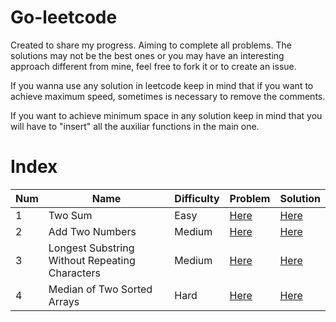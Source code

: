 # Go-leetcode

Created to share my progress. Aiming to complete all problems. The solutions may not be the best ones or you may have an interesting approach different from mine, feel free to fork it or to create an issue.

If you wanna use any solution in leetcode keep in mind that if you want to achieve maximum speed, sometimes is necessary to remove the comments.

If you want to achieve minimum space in any solution keep in mind that you will have to "insert" all the auxiliar functions in the main one.

# Index

| Num | Name                                           | Difficulty | Problem                                                                               | Solution                                                                                                                              |
| --- | ---------------------------------------------- | ---------- | ------------------------------------------------------------------------------------- | ------------------------------------------------------------------------------------------------------------------------------------- |
| 1   | Two Sum                                        | Easy       | [Here](https://leetcode.com/problems/two-sum/)                                        | [Here](https://github.com/FumingPower3925/go-leetcode/tree/main/problems/1.%20Two%20Sum)                                              |
| 2   | Add Two Numbers                                | Medium     | [Here](https://leetcode.com/problems/add-two-numbers/)                                | [Here](https://github.com/FumingPower3925/go-leetcode/tree/main/problems/2.%20Add%20Two%20Numbers)                                    |
| 3   | Longest Substring Without Repeating Characters | Medium     | [Here](https://leetcode.com/problems/longest-substring-without-repeating-characters/) | [Here](https://github.com/FumingPower3925/go-leetcode/tree/main/problems/3.%20Longest%20Substring%20Without%20Repeating%20Characters) |
| 4   | Median of Two Sorted Arrays                    | Hard       | [Here](https://leetcode.com/problems/median-of-two-sorted-arrays/description/)        | [Here](https://github.com/FumingPower3925/go-leetcode/tree/main/problems/4.%20Median%20of%20Two%20Sorted%20Arrays)                    |
